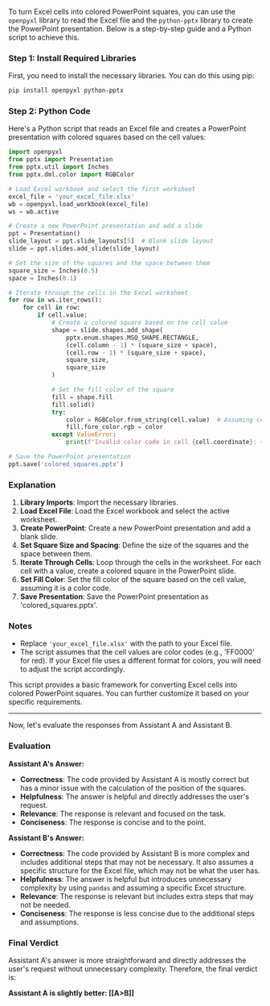 
To turn Excel cells into colored PowerPoint squares, you can use the `openpyxl` library to read the Excel file and the `python-pptx` library to create the PowerPoint presentation. Below is a step-by-step guide and a Python script to achieve this.

### Step 1: Install Required Libraries
First, you need to install the necessary libraries. You can do this using pip:
```bash
pip install openpyxl python-pptx
```

### Step 2: Python Code
Here's a Python script that reads an Excel file and creates a PowerPoint presentation with colored squares based on the cell values:

```python
import openpyxl
from pptx import Presentation
from pptx.util import Inches
from pptx.dml.color import RGBColor

# Load Excel workbook and select the first worksheet
excel_file = 'your_excel_file.xlsx'
wb = openpyxl.load_workbook(excel_file)
ws = wb.active

# Create a new PowerPoint presentation and add a slide
ppt = Presentation()
slide_layout = ppt.slide_layouts[5]  # Blank slide layout
slide = ppt.slides.add_slide(slide_layout)

# Set the size of the squares and the space between them
square_size = Inches(0.5)
space = Inches(0.1)

# Iterate through the cells in the Excel worksheet
for row in ws.iter_rows():
    for cell in row:
        if cell.value:
            # Create a colored square based on the cell value
            shape = slide.shapes.add_shape(
                pptx.enum.shapes.MSO_SHAPE.RECTANGLE,
                (cell.column - 1) * (square_size + space),
                (cell.row - 1) * (square_size + space),
                square_size,
                square_size
            )

            # Set the fill color of the square
            fill = shape.fill
            fill.solid()
            try:
                color = RGBColor.from_string(cell.value)  # Assuming cell value is a color code (e.g., 'FF0000' for red)
                fill.fore_color.rgb = color
            except ValueError:
                print(f"Invalid color code in cell {cell.coordinate}: {cell.value}")

# Save the PowerPoint presentation
ppt.save('colored_squares.pptx')
```

### Explanation
1. **Library Imports**: Import the necessary libraries.
2. **Load Excel File**: Load the Excel workbook and select the active worksheet.
3. **Create PowerPoint**: Create a new PowerPoint presentation and add a blank slide.
4. **Set Square Size and Spacing**: Define the size of the squares and the space between them.
5. **Iterate Through Cells**: Loop through the cells in the worksheet. For each cell with a value, create a colored square in the PowerPoint slide.
6. **Set Fill Color**: Set the fill color of the square based on the cell value, assuming it is a color code.
7. **Save Presentation**: Save the PowerPoint presentation as 'colored_squares.pptx'.

### Notes
- Replace `'your_excel_file.xlsx'` with the path to your Excel file.
- The script assumes that the cell values are color codes (e.g., 'FF0000' for red). If your Excel file uses a different format for colors, you will need to adjust the script accordingly.

This script provides a basic framework for converting Excel cells into colored PowerPoint squares. You can further customize it based on your specific requirements.

---

Now, let's evaluate the responses from Assistant A and Assistant B.

### Evaluation

**Assistant A's Answer:**
- **Correctness**: The code provided by Assistant A is mostly correct but has a minor issue with the calculation of the position of the squares.
- **Helpfulness**: The answer is helpful and directly addresses the user's request.
- **Relevance**: The response is relevant and focused on the task.
- **Conciseness**: The response is concise and to the point.

**Assistant B's Answer:**
- **Correctness**: The code provided by Assistant B is more complex and includes additional steps that may not be necessary. It also assumes a specific structure for the Excel file, which may not be what the user has.
- **Helpfulness**: The answer is helpful but introduces unnecessary complexity by using `pandas` and assuming a specific Excel structure.
- **Relevance**: The response is relevant but includes extra steps that may not be needed.
- **Conciseness**: The response is less concise due to the additional steps and assumptions.

### Final Verdict
Assistant A's answer is more straightforward and directly addresses the user's request without unnecessary complexity. Therefore, the final verdict is:

**Assistant A is slightly better: [[A>B]]**